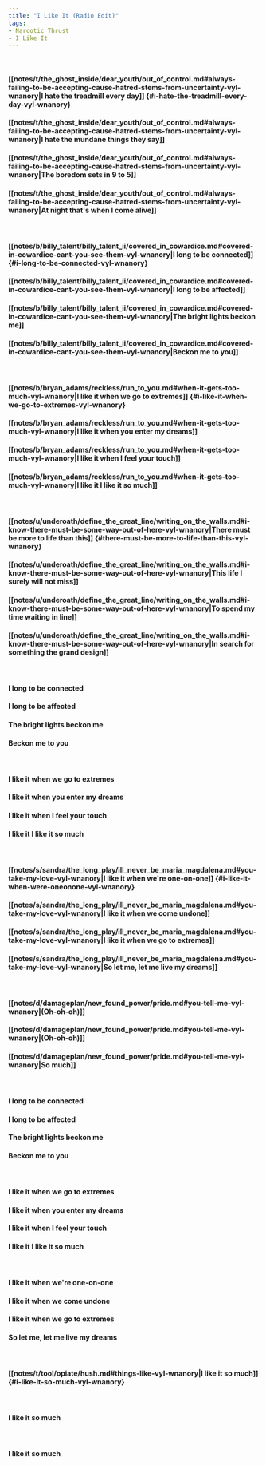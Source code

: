```yaml
---
title: "I Like It (Radio Edit)"
tags:
- Narcotic Thrust
- I Like It
---
```

&nbsp;
#### [[notes/t/the_ghost_inside/dear_youth/out_of_control.md#always-failing-to-be-accepting-cause-hatred-stems-from-uncertainty-vyl-wnanory|I hate the treadmill every day]] {#i-hate-the-treadmill-every-day-vyl-wnanory}
#### [[notes/t/the_ghost_inside/dear_youth/out_of_control.md#always-failing-to-be-accepting-cause-hatred-stems-from-uncertainty-vyl-wnanory|I hate the mundane things they say]]
#### [[notes/t/the_ghost_inside/dear_youth/out_of_control.md#always-failing-to-be-accepting-cause-hatred-stems-from-uncertainty-vyl-wnanory|The boredom sets in 9 to 5]]
#### [[notes/t/the_ghost_inside/dear_youth/out_of_control.md#always-failing-to-be-accepting-cause-hatred-stems-from-uncertainty-vyl-wnanory|At night that's when I come alive]]
&nbsp;
#### [[notes/b/billy_talent/billy_talent_ii/covered_in_cowardice.md#covered-in-cowardice-cant-you-see-them-vyl-wnanory|I long to be connected]] {#i-long-to-be-connected-vyl-wnanory}
#### [[notes/b/billy_talent/billy_talent_ii/covered_in_cowardice.md#covered-in-cowardice-cant-you-see-them-vyl-wnanory|I long to be affected]]
#### [[notes/b/billy_talent/billy_talent_ii/covered_in_cowardice.md#covered-in-cowardice-cant-you-see-them-vyl-wnanory|The bright lights beckon me]]
#### [[notes/b/billy_talent/billy_talent_ii/covered_in_cowardice.md#covered-in-cowardice-cant-you-see-them-vyl-wnanory|Beckon me to you]]
&nbsp;
#### [[notes/b/bryan_adams/reckless/run_to_you.md#when-it-gets-too-much-vyl-wnanory|I like it when we go to extremes]] {#i-like-it-when-we-go-to-extremes-vyl-wnanory}
#### [[notes/b/bryan_adams/reckless/run_to_you.md#when-it-gets-too-much-vyl-wnanory|I like it when you enter my dreams]]
#### [[notes/b/bryan_adams/reckless/run_to_you.md#when-it-gets-too-much-vyl-wnanory|I like it when I feel your touch]]
#### [[notes/b/bryan_adams/reckless/run_to_you.md#when-it-gets-too-much-vyl-wnanory|I like it  I like it so much]]
&nbsp;
#### [[notes/u/underoath/define_the_great_line/writing_on_the_walls.md#i-know-there-must-be-some-way-out-of-here-vyl-wnanory|There must be more to life than this]] {#there-must-be-more-to-life-than-this-vyl-wnanory}
#### [[notes/u/underoath/define_the_great_line/writing_on_the_walls.md#i-know-there-must-be-some-way-out-of-here-vyl-wnanory|This life I surely will not miss]]
#### [[notes/u/underoath/define_the_great_line/writing_on_the_walls.md#i-know-there-must-be-some-way-out-of-here-vyl-wnanory|To spend my time waiting in line]]
#### [[notes/u/underoath/define_the_great_line/writing_on_the_walls.md#i-know-there-must-be-some-way-out-of-here-vyl-wnanory|In search for something   the grand design]]
&nbsp;
#### I long to be connected
#### I long to be affected
#### The bright lights beckon me
#### Beckon me to you
&nbsp;
#### I like it when we go to extremes
#### I like it when you enter my dreams
#### I like it when I feel your touch
#### I like it  I like it so much
&nbsp;
#### [[notes/s/sandra/the_long_play/ill_never_be_maria_magdalena.md#you-take-my-love-vyl-wnanory|I like it when we're one-on-one]] {#i-like-it-when-were-oneonone-vyl-wnanory}
#### [[notes/s/sandra/the_long_play/ill_never_be_maria_magdalena.md#you-take-my-love-vyl-wnanory|I like it when we come undone]]
#### [[notes/s/sandra/the_long_play/ill_never_be_maria_magdalena.md#you-take-my-love-vyl-wnanory|I like it when we go to extremes]]
#### [[notes/s/sandra/the_long_play/ill_never_be_maria_magdalena.md#you-take-my-love-vyl-wnanory|So let me, let me live my dreams]]
&nbsp;
#### [[notes/d/damageplan/new_found_power/pride.md#you-tell-me-vyl-wnanory|(Oh-oh-oh)]]
#### [[notes/d/damageplan/new_found_power/pride.md#you-tell-me-vyl-wnanory|(Oh-oh-oh)]]
#### [[notes/d/damageplan/new_found_power/pride.md#you-tell-me-vyl-wnanory|So much]]
&nbsp;
#### I long to be connected
#### I long to be affected
#### The bright lights beckon me
#### Beckon me to you
&nbsp;
#### I like it when we go to extremes
#### I like it when you enter my dreams
#### I like it when I feel your touch
#### I like it  I like it so much
&nbsp;
#### I like it when we're one-on-one
#### I like it when we come undone
#### I like it when we go to extremes
#### So let me, let me live my dreams
&nbsp;
#### [[notes/t/tool/opiate/hush.md#things-like-vyl-wnanory|I like it so much]] {#i-like-it-so-much-vyl-wnanory}
&nbsp;
#### I like it so much
&nbsp;
#### I like it so much
